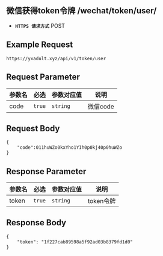 ## 微信获得token令牌 /wechat/token/user/

- **`HTTPS 请求方式`** POST

## Example Request
```
https://yxadult.xyz/api/v1/token/user
```

## Request Parameter

| 参数名       | 必选   | 参数对应值 | 说明                  |
| ------------ | ------ | ---------- | --------------------|
| code         | `true` | `string`   | 微信code            |


## Request Body
```
{
	"code":011huWZo0kxYho1YIh0p0kj40p0huWZo
}

```
## Response Parameter

| 参数名              | 必选   | 参数对应值 | 说明                              |
| ------------------- | ------ | ---------- | --------------------------------|
| token               | `true` | `string`   | token令牌                       |


## Response Body

```
{
    "token": "1f227cab89598a5f92ad03b8379fd1d0"
}
```

